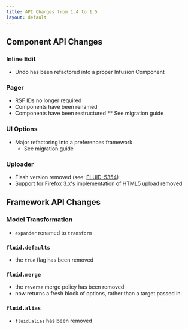 ```yaml
---
title: API Changes from 1.4 to 1.5
layout: default
---
```


## Component API Changes ##

### Inline Edit ###

* Undo has been refactored into a proper Infusion Component

### Pager ###

* RSF IDs no longer required
* Components have been renamed
* Components have been restructured
** See migration guide

### UI Options ###

* Major refactoring into a preferences framework
    * See migration guide

### Uploader ###

* Flash version removed (see: [FLUID-5354](http://issues.fluidproject.org/browse/FLUID-5354))
* Support for Firefox 3.x's implementation of HTML5 upload removed

## Framework API Changes ##

### Model Transformation ###

* `expander` renamed to `transform`

### `fluid.defaults`

* the `true` flag has been removed

### `fluid.merge` ###

* the `reverse` merge policy has been removed
* now returns a fresh block of options, rather than a target passed in.

### `fluid.alias` ###

* `fluid.alias` has been removed
